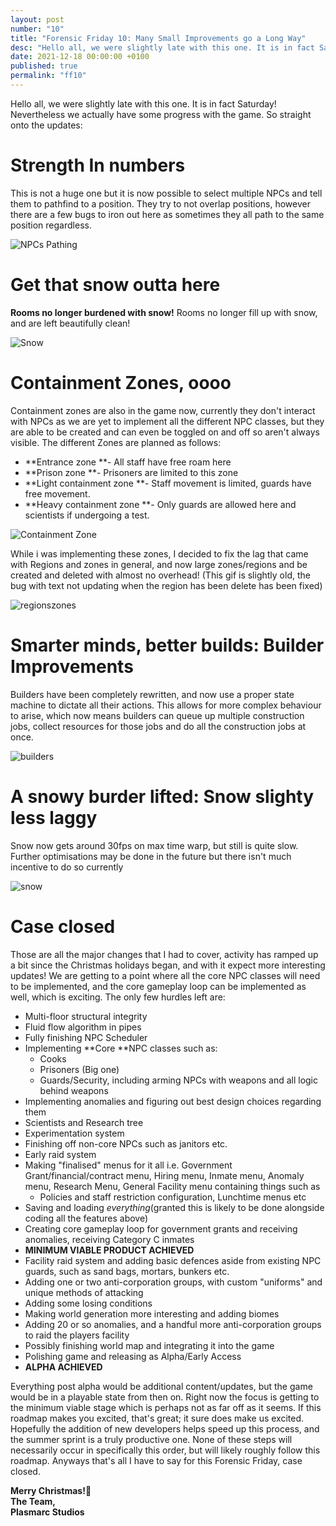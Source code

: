 ```yaml
---
layout: post
number: "10"
title: "Forensic Friday 10: Many Small Improvements go a Long Way"
desc: "Hello all, we were slightly late with this one. It is in fact Saturday! Nevertheless we actually have some progress with the game. So straight onto the updates:"
date: 2021-12-18 00:00:00 +0100
published: true
permalink: "ff10"
---
```

Hello all, we were slightly late with this one. It is in fact Saturday! Nevertheless we actually have some progress with the game. So straight onto the updates:

# Strength In numbers

This is not a huge one but it is now possible to select multiple NPCs and  tell them to pathfind to a position. They try to not overlap positions, however there are a few bugs to iron out here as sometimes they all path to the same position regardless.

![NPCs Pathing](./forensic-friday-media/ff10/path.gif)

# Get that snow outta here

**Rooms no longer burdened with snow!**
Rooms no longer fill up with snow, and are left beautifully clean!

![Snow](./forensic-friday-media/ff10/snow.png)

# Containment Zones, oooo

Containment zones are also in the game now, currently they don't interact with NPCs as we are yet to implement all the different NPC classes, but they are able to be created and can even be toggled on and off so aren't always visible. The different Zones are planned as follows:
- **Entrance zone **- All staff have free roam here
- **Prison zone **- Prisoners are limited to this zone
- **Light containment zone **- Staff movement is limited, guards have free movement.
- **Heavy containment zone **- Only guards are allowed here and scientists if undergoing a test.

![Containment Zone](./forensic-friday-media/ff10/cz1.png)

While i was implementing these zones, I decided to fix the lag that came with Regions and zones in general, and now large zones/regions and be created and deleted with almost no overhead! (This gif is slightly old, the bug with text not updating when the region has been delete has been fixed)

![regionszones](./forensic-friday-media/ff10/regionszones.gif)

# Smarter minds, better builds: Builder Improvements

Builders have been completely rewritten, and now use a proper state machine to dictate all their actions. This allows for more complex behaviour to arise, which now means builders can queue up multiple construction jobs, collect resources for those jobs and do all the construction jobs at once.

![builders](./forensic-friday-media/ff10/builders.gif)

# A snowy burder lifted: Snow slighty less laggy
Snow now gets around 30fps on max time warp, but still is quite slow. Further optimisations may be done in the future but there isn't much incentive to do so currently

![snow](./forensic-friday-media/ff10/snow.gif)

# Case closed

Those are all the major changes that I had to cover, activity has ramped up a bit since the Christmas holidays began, and with it expect more interesting updates! We are getting to a point where all the core NPC classes will need to be implemented, and the core gameplay loop can be implemented as well, which is exciting. The only few hurdles left are:

- Multi-floor structural integrity
- Fluid flow algorithm in pipes
- Fully finishing NPC Scheduler
- Implementing **Core **NPC classes such as:
    - Cooks
    - Prisoners (Big one)
    - Guards/Security, including arming NPCs with weapons and all logic behind weapons
- Implementing anomalies and figuring out best design choices regarding them
- Scientists and Research tree
- Experimentation system
- Finishing off non-core NPCs such as janitors etc.
- Early raid system
- Making "finalised" menus for it all i.e. Government Grant/financial/contract menu, Hiring menu, Inmate menu, Anomaly menu, Research Menu, General Facility menu containing things such as
    - Policies and staff restriction configuration, Lunchtime menus etc
- Saving and loading *everything*(granted this is likely to be done alongside coding all the features above)
- Creating core gameplay loop for government grants and receiving anomalies, receiving Category C inmates
- **MINIMUM VIABLE PRODUCT ACHIEVED**
- Facility raid system and adding basic defences aside from existing NPC guards, such as sand bags, mortars, bunkers etc.
- Adding one or two anti-corporation groups, with custom "uniforms" and unique methods of attacking
- Adding some losing conditions
- Making world generation more interesting and adding biomes
- Adding 20 or so anomalies, and a handful more anti-corporation groups to raid the players facility
- Possibly finishing world map and integrating it into the game
- Polishing game and releasing as Alpha/Early Access
- **ALPHA ACHIEVED**


Everything post alpha would be additional content/updates, but the game would be in a playable state from then on. Right now the focus is getting to the minimum viable stage which is perhaps not as far off as it seems. If this roadmap makes you excited, that's great; it sure does make us excited. Hopefully the addition of new developers helps speed up this process, and the summer sprint is a truly productive one. None of these steps will necessarily occur in specifically this order, but will likely roughly follow this roadmap. Anyways that's all I have to say for this Forensic Friday, case closed.

**Merry Christmas!🤶**\
**The Team,**\
**Plasmarc Studios**